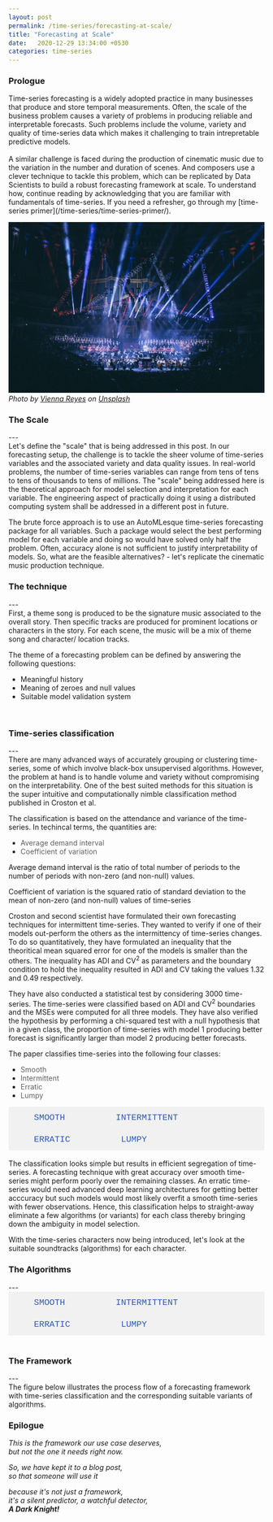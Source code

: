```yaml
---
layout: post
permalink: /time-series/forecasting-at-scale/
title: "Forecasting at Scale"
date:   2020-12-29 13:34:00 +0530
categories: time-series
---
```


<style>
/*body {font-family: Arial;}*/

/* Style the tab */
.tab {
  overflow: hidden;
  border: 0px solid #ccc;
  background-color: #f1f1f1;
  /*width: 723px;*/
}

/* Style the buttons inside the tab */
.tab button {
  background-color: inherit;
  float: left;
  border: none;
  outline: none;
  cursor: pointer;
  padding: 12px 50px;
  transition: 0.3s;
  font-size: 17px;
  color: #2D59B7;
  font-family: "Courier New";
}

/* Change background color of buttons on hover */
.tab button:hover {
  background-color: #ddd;
}

/* Create an active/current tablink class */
.tab button.active {
  background-color: #282828;
  color: #E93223;
  font-weight: bold;
}

/* Style the tab content */
.tabcontent {
  display: none;
  padding: 10px 0px;
  /*border: 1px solid #ccc;*/
  border-top: none;
  -webkit-animation: fadeEffect 0.75s;
  animation: fadeEffect 0.75s;
  text-align: justify;
}

.tabcontent2 {
  display: none;
  padding: 10px 0px;
  /*border: 1px solid #ccc;*/
  border-top: none;
  -webkit-animation: fadeEffect 0.75s;
  animation: fadeEffect 0.75s;
}

@-webkit-keyframes fadeEffect {
  from {opacity: 0;}
  to {opacity: 1;}
}

@keyframes fadeEffect {
  from {opacity: 0;}
  to {opacity: 1;}
}
</style>

<h3>Prologue</h3>
Time-series forecasting is a widely adopted practice in many businesses that produce and store temporal measurements. Often, the scale of the business problem causes a variety of problems in producing reliable and interpretable forecasts. Such problems include the volume, variety and quality of time-series data which makes it challenging to train intrepretable predictive models. 
<br><br>
A similar challenge is faced during the production of cinematic music due to the variation in the number and duration of scenes. And composers use a clever technique to tackle this problem, which can be replicated by Data Scientists to build a robust forecasting framework at scale. To understand how, continue reading by acknowledging that you are familiar with fundamentals of time-series. If you need a refresher, go through my [time-series primer](/time-series/time-series-primer/).

![time series 101](/assets/stock_images/data_science/time-series/forecasting-at-scale/cover.jpg)
*Photo by [Vienna Reyes](https://unsplash.com/@viennachanges) on [Unsplash](https://unsplash.com/s/photos/solar-system?utm_source=unsplash&utm_medium=referral&utm_content=creditCopyText)*
<br>

<h3>The Scale</h3>
---
<br>
Let's define the "scale" that is being addressed in this post. In our forecasting setup, the challenge is to tackle the sheer volume of time-series variables and the associated variety and data quality issues. In real-world problems, the number of time-series variables can range from tens of tens to tens of thousands to tens of millions. The "scale" being addressed here is the theoretical approach for model selection and interpretation for each variable. The engineering aspect of practically doing it using a distributed computing system shall be addressed in a different post in future.

The brute force approach is to use an AutoMLesque time-series forecasting package for all variables. Such a package would select the best performing model for each variable and doing so would have solved only half the problem. Often, accuracy alone is not sufficient to justify interpretability of models. So, what are the feasible alternatives? - let's replicate the cinematic music production technique. 

<h3>The technique</h3>
---
<br>
First, a theme song is produced to be the signature music associated to the overall story. Then specific tracks are produced for prominent locations or characters in the story. For each scene, the music will be a mix of theme song and character/ location tracks.

The theme of a forecasting problem can be defined by answering the following questions:
<ul>
	<li>Meaningful history</li>
	<li>Meaning of zeroes and null values</li>
	<li>Suitable model validation system</li>
</ul> 
<br>
<h3>Time-series classification</h3>
---
<br>
There are many advanced ways of accurately grouping or clustering time-series, some of which involve black-box unsupervised algorithms. However, the problem at hand is to handle volume and variety without compromising on the interpretability. One of the best suited methods for this situation is the super intuitive and computationally nimble classification method published in Croston et al.

The classification is based on the attendance and variance of the time-series. In techincal terms, the quantities are:
* <text style="color: #606060;">Average demand interval</text>
* <text style="color: #606060;">Coefficient of variation</text>

Average demand interval is the ratio of total number of periods to the number of periods with non-zero (and non-null) values.

Coefficient of variation is the squared ratio of standard deviation to the mean of non-zero (and non-null) values of time-series
<br>
<!-- ![\Large x=\frac{-b\pm\sqrt{b^2-4ac}}{2a}](https://latex.codecogs.com/svg.latex?x%3D%5Cfrac%7B-b%5Cpm%5Csqrt%7Bb%5E2-4ac%7D%7D%7B2a%7D) -->

Croston and second scientist have formulated their own forecasting techniques for intermittent time-series. They wanted to verify if one of their models out-perform the others as the intermittency of time-series changes. To do so quantitatively, they have formulated an inequality that the theoritical mean squared error for one of the models is smaller than the others. The inequality has ADI and CV<sup>2</sup> as parameters and the boundary condition to hold the inequality resulted in ADI and CV taking the values 1.32 and 0.49 respectively.

They have also conducted a statistical test by considering 3000 time-series. The time-series were classified based on ADI and CV<sup>2</sup> boundaries and the MSEs were computed for all three models. They have also verified the hypothesis by performing a chi-squared test with a null hypothesis that in a given class, the proportion of time-series with model 1 producing better forecast is significantly larger than model 2 producing better forecasts. 

The paper classifies time-series into the following four classes:
* <text style="color: #606060;">Smooth</text>
* <text style="color: #606060;">Intermittent</text>
* <text style="color: #606060;">Erratic</text>
* <text style="color: #606060;">Lumpy</text>


<div class="tab">
  <button class="tablinks" onclick="showTabContent(event, 'Smooth')" id="defaultOpen">SMOOTH</button>
  <button class="tablinks" onclick="showTabContent(event, 'Intermittent')">INTERMITTENT</button>
  <button class="tablinks" onclick="showTabContent(event, 'Erratic')">ERRATIC</button>
  <button class="tablinks" onclick="showTabContent(event, 'Lumpy')">LUMPY</button>

</div>
<div id="Smooth" class="tabcontent">
  <p>A time-series is classified as smooth if the ADI <= 1.32 and CV<sup>2</sup> <= 0.49. These are the time-series with good attendance and relatively little variance making forecasting techniques produce reliable forecasts. An example of a smooth time-series is <-smooth-> visualised in the plot below:</p>
</div>

<div id="Intermittent" class="tabcontent">
  <p>A time-series is classified as intermittent if the ADI > 1.32 and CV<sup>2</sup> <= 0.49. These are the time-series with bad attendance but relatively little variance making it slightly difficult for forecasting techniques to produce reliable forecasts. An example of an intermittent time-series is <-intermittent-> visualised in the plot below:</p> 
</div>

<div id="Erratic" class="tabcontent">
 <p>A time-series is classified as erratic if the ADI <= 1.32 and CV<sup>2</sup> > 0.49. These are the time-series with good attendance but relatively high variance making it tough for forecasting techniques to produce reliable forecasts. An example of an erratic time-series is <-erratic-> visualised in the plot below:
</p>
</div>
<div id="Lumpy" class="tabcontent">
 <p>A time-series is classified as lumpy if the ADI > 1.32 and CV<sup>2</sup> > 0.49. These are the time-series with bad attendance and relatively high variance making it extremely difficult and sometimes nearly impossible for forecasting techniques to produce reliable forecasts. An example of a lumpy time-series is <-lumpy-> visualised in the plot below:</p>
</div>

<script type="text/javascript" src="/assets/js/main.js"></script>
<script type="text/javascript">document.getElementById("defaultOpen").click();</script>
<br>
The classification looks simple but results in efficient segregation of time-series. A forecasting technique with great accuracy over smooth time-series might perform poorly over the remaining classes. An erratic time-series would need advanced deep learning architectures for getting better acccuracy but such models would most likely overfit a smooth time-series with fewer observations. Hence, this classification helps to straight-away eliminate a few algorithms (or variants) for each class thereby bringing down the ambiguity in model selection.

With the time-series characters now being introduced, let's look at the suitable soundtracks (algorithms) for each character.

<h3>The Algorithms</h3>
---
<br>
<div class="tab">
  <button class="tablinks2" onclick="showTabContent2(event, 'Smooth2')" id="defaultOpen2">SMOOTH</button>
  <button class="tablinks2" onclick="showTabContent2(event, 'Intermittent2')">INTERMITTENT</button>
  <button class="tablinks2" onclick="showTabContent2(event, 'Erratic2')">ERRATIC</button>
  <button class="tablinks2" onclick="showTabContent2(event, 'Lumpy2')">LUMPY</button>

</div>

<div id="Smooth2" class="tabcontent2" checked="true">
  <p>
  Algorithms for Smooth:
  <li>Prophet (weak seasonal effects)</li>
  <li>ARIMA</li>
  <li>Exponential smoothing</li>
  </p>
</div>

<div id="Intermittent2" class="tabcontent2">
  <p>
  Algorithms for Intermittent:
  <li>Prophet (strong seasonal and holiday effects)</li>
  <li>Croston</li>
  <li>Holt Winters' model</li>
  </p> 
</div>

<div id="Erratic2" class="tabcontent2">
  <p>
  Algorithms for Erratic:
  <li>Prophet (strong seasonal and holiday effects)</li>
  <li>LSTM (subject to size of data)</li>
  </p> 
</div>

<div id="Lumpy2" class="tabcontent2">
  <p>
  Algorithms for Lumpy:
  <li>Moving Average</li>
  <li>Prophet (strong seasonal and holiday effects)</li>
  <li>LSTM (subject to size of data)</li>
  <li>Exponential smoothing</li>
  </p> 
</div>
<script type="text/javascript">document.getElementById("defaultOpen2").click();</script><br> 
<h3>The Framework</h3>
---
<br>
The figure below illustrates the process flow of a forecasting framework with time-series classification and the corresponding suitable variants of algorithms. 
<br>
<h3>Epilogue</h3>
<em>This is the framework our use case deserves,</em><br>
<em>but not the one it needs right now.</em><br>

<em>So, we have kept it to a blog post,</em><br>
<em>so that someone will use it</em><br>

<em>because it's not just a framework,</em><br>
<em>it's a silent predictor, a watchful detector,</em><br>
<em><strong>A Dark Knight!</strong></em>

